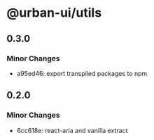 # @urban-ui/utils

## 0.3.0

### Minor Changes

- a95ed46: export transpiled packages to npm

## 0.2.0

### Minor Changes

- 6cc618e: react-aria and vanilla extract
